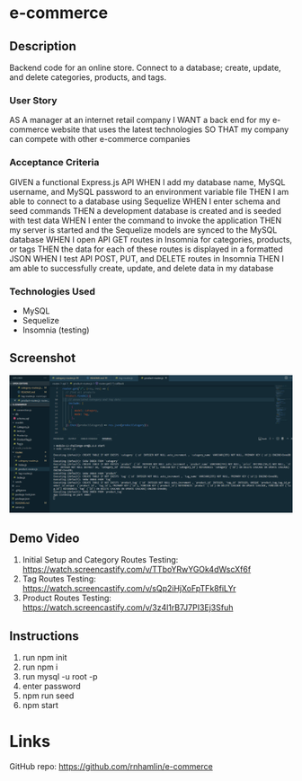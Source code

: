 # e-commerce

## Description

Backend code for an online store. Connect to a database; create, update, and delete categories, products, and tags.

### User Story

AS A manager at an internet retail company
I WANT a back end for my e-commerce website that uses the latest technologies
SO THAT my company can compete with other e-commerce companies

### Acceptance Criteria

GIVEN a functional Express.js API
WHEN I add my database name, MySQL username, and MySQL password to an environment variable file
THEN I am able to connect to a database using Sequelize
WHEN I enter schema and seed commands
THEN a development database is created and is seeded with test data
WHEN I enter the command to invoke the application
THEN my server is started and the Sequelize models are synced to the MySQL database
WHEN I open API GET routes in Insomnia for categories, products, or tags
THEN the data for each of these routes is displayed in a formatted JSON
WHEN I test API POST, PUT, and DELETE routes in Insomnia
THEN I am able to successfully create, update, and delete data in my database

### Technologies Used

- MySQL
- Sequelize
- Insomnia (testing)

## Screenshot

![VS Code Screenshot](e-commerce-screenshot.png)

## Demo Video

1. Initial Setup and Category Routes Testing: https://watch.screencastify.com/v/TTboYRwYGOk4dWscXf6f
2. Tag Routes Testing: https://watch.screencastify.com/v/sQp2iHjXoFpTFk8fiLYr
3. Product Routes Testing: https://watch.screencastify.com/v/3z4l1rB7J7PI3Ej3Sfuh

## Instructions

1. run npm init
2. run npm i
3. run mysql -u root -p
4. enter password
5. npm run seed
6. npm start

# Links

GitHub repo: https://github.com/rnhamlin/e-commerce
